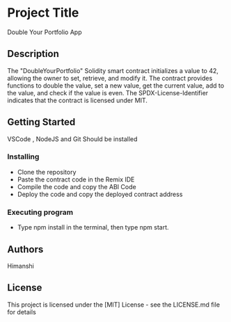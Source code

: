 # Project Title

Double Your Portfolio App

## Description


The "DoubleYourPortfolio" Solidity smart contract initializes a value to 42, allowing the owner to set, retrieve, and modify it. The contract provides functions to double the value, set a new value, get the current value, add to the value, and check if the value is even. The SPDX-License-Identifier indicates that the contract is licensed under MIT.

## Getting Started
  VSCode , NodeJS and Git Should be installed

### Installing

* Clone the repository 
* Paste the contract code in the Remix IDE
* Compile the code and copy the ABI Code 
* Deploy the code and copy the deployed contract address

### Executing program

* Type npm install in the terminal, then type npm start. 


## Authors

Himanshi

## License

This project is licensed under the [MIT] License - see the LICENSE.md file for details
